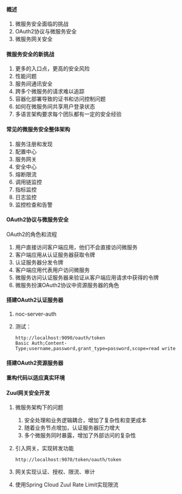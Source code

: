 ####  概述 

1. 微服务安全面临的挑战
2. OAuth2协议与微服务安全
3. 微服务网关安全

####  微服务安全的新挑战 

1. 更多的入口点，更高的安全风险
2. 性能问题
3. 服务间通讯安全
4. 跨多个微服务的请求难以追踪
5. 容器化部署导致的证书和访问控制问题
6. 如何在微服务间共享用户登录状态
7. 多语言架构要求每个团队都有一定的安全经验

####  常见的微服务安全整体架构 

1. 服务注册和发现
2. 配置中心
3. 服务网关
4. 安全中心
5. 熔断限流
6. 调用链监控
7. 指标监控
8. 日志监控
9. 监控检查和告警

####  OAuth2协议与微服务安全 

OAuth2的角色和流程

1. 用户直接访问客户端应用，他们不会直接访问微服务
2. 客户端应用从认证服务器获取令牌
3. 认证服务器分发令牌
4. 客户端应用代表用户访问微服务
5. 微服务访问认证服务器来验证从客户端应用请求中获得的令牌
6. 微服务扮演OAuth2协议中资源服务器的角色

####  搭建OAuth2认证服务器 

1. noc-server-auth

2. 测试：

   ```
   http://localhost:9090/oauth/token
   Basic Auth;Content-Type;username,password,grant_type=password,scope=read write
   ```

####  搭建OAuth2资源服务器 

####   重构代码以适应真实环境 

####  Zuul网关安全开发 

1. 微服务架构下的问题

   1. 安全处理和业务逻辑耦合，增加了复杂性和变更成本
   2. 随着业务节点增加，认证服务器压力增大
   3. 多个微服务同时暴露，增加了外部访问的复杂性

2. 引入网关，实现转发功能

   ```
   http://localhost:9070/token/oauth/token
   ```

3. 网关实现认证、授权、限流、审计

4. 使用Spring Cloud Zuul Rate Limit实现限流

